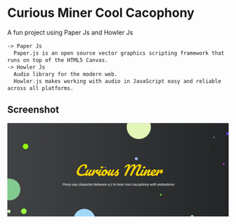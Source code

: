 # Curious Miner Cool Cacophony
A fun project using Paper Js and Howler Js


```
-> Paper Js
  Paper.js is an open source vector graphics scripting framework that runs on top of the HTML5 Canvas.
-> Howler Js
  Audio library for the modern web. 
  Howler.js makes working with audio in JavaScript easy and reliable across all platforms. 
```

## Screenshot
<img src="https://github.com/niketkh/CoolCacophony/blob/master/Screenshots/cool-cacophony.png">

